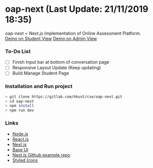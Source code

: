 # oap-next (Last Update: 21/11/2019 18:35)
oap-next = Next.js implementation of Online Assessment Platform.\
[Demo on Student View](https://oap-next.chrisliupascal.now.sh/)
[Demo on Admin View](https://oap-next-1s0ck7216.now.sh/manage/student)

### To-Do List
* [ ] Finish Input bar at bottom of conversation page
* [ ] Responsive Layout Update (Keep updating)
* [ ] Build Manage Student Page

### Installation and Run project
```sh
> git clone https://gitlab.com/hkust/cse/oap-next.git
> cd oap-next
> npm install
> npm run dev
```

### Links
* [Node.js](https://nodejs.org/en/)
* [React.js](https://reactjs.org/)
* [Next.js](https://nextjs.org/)
* [Base UI](https://baseweb.design/)
* [Next.js Github example repo](https://github.com/zeit/next.js/tree/canary/examples)
* [Styled Icons](https://styled-icons.js.org/)
